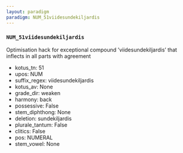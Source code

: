 ```yaml
---
layout: paradigm
paradigm: NUM_51viidesundekiljardis
---
```

### ` NUM_51viidesundekiljardis `

Optimisation hack for exceptional compound ’viidesundekiljardis’ that inflects in all parts with agreement
* kotus_tn: 51
* upos: NUM
* suffix_regex: viidesundekiljardis
* kotus_av: None
* grade_dir: weaken
* harmony: back
* possessive: False
* stem_diphthong: None
* deletion: sundekiljardis
* plurale_tantum: False
* clitics: False
* pos: NUMERAL
* stem_vowel: None
